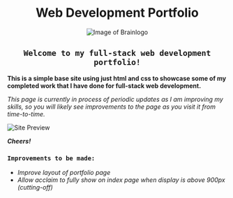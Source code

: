<div align="center">

# Web Development Portfolio

![Image of Brainlogo](https://jonmeidell.github.io/assets/images/brainl.PNG)

## `Welcome to my full-stack web development portfolio!`
</div>

**This is a simple base site using just html and css to showcase some of my completed work that I have done for full-stack web development.**

_This page is currently in process of periodic updates as I am improving my skills, so you will likely see improvements to the page as you visit it from time-to-time._

![Site Preview](https://jonmeidell.github.io/assets/images/preview.PNG)

_**Cheers!**_

### `Improvements to be made:`
  * _Improve layout of portfolio page_
  * _Allow acclaim to fully show on index page when display is above 900px (cutting-off)_
